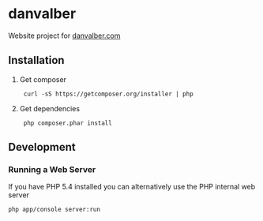 # danvalber

Website project for [danvalber.com](http://danvalber.com)

## Installation

1. Get composer

        curl -sS https://getcomposer.org/installer | php

2. Get dependencies

        php composer.phar install

## Development


### Running a Web Server

If you have PHP 5.4 installed you can alternatively use the PHP internal
web server

    php app/console server:run

